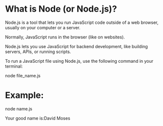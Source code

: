 # What is Node (or Node.js)?

Node.js is a tool that lets you run JavaScript code outside of a web browser, usually on your computer or a server.

Normally, JavaScript runs in the browser (like on websites).

Node.js lets you use JavaScript for backend development, like building servers, APIs, or running scripts.

To run a JavaScript file using Node.js, use the following command in your terminal:

node file_name.js

# Example:
node name.js

Your good name is:David Moses
